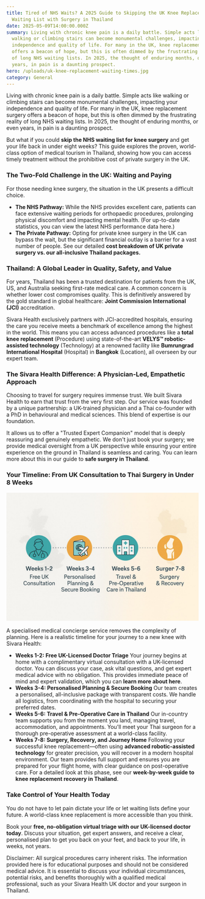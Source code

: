 ```yaml
---
title: Tired of NHS Waits? A 2025 Guide to Skipping the UK Knee Replacement
  Waiting List with Surgery in Thailand
date: 2025-05-09T14:00:00.000Z
summary: Living with chronic knee pain is a daily battle. Simple acts like
  walking or climbing stairs can become monumental challenges, impacting your
  independence and quality of life. For many in the UK, knee replacement surgery
  offers a beacon of hope, but this is often dimmed by the frustrating reality
  of long NHS waiting lists. In 2025, the thought of enduring months, or even
  years, in pain is a daunting prospect.
hero: /uploads/uk-knee-replacement-waiting-times.jpg
category: General
---
```

Living with chronic knee pain is a daily battle. Simple acts like walking or climbing stairs can become monumental challenges, impacting your independence and quality of life. For many in the UK, knee replacement surgery offers a beacon of hope, but this is often dimmed by the frustrating reality of long NHS waiting lists. In 2025, the thought of enduring months, or even years, in pain is a daunting prospect.

But what if you could **skip the NHS waiting list for knee surgery** and get your life back in under eight weeks? This guide explores the proven, world-class option of medical tourism in Thailand, showing how you can access timely treatment without the prohibitive cost of private surgery in the UK.

### **The Two-Fold Challenge in the UK: Waiting and Paying**

For those needing knee surgery, the situation in the UK presents a difficult choice.

* **The NHS Pathway:** While the NHS provides excellent care, patients can face extensive waiting periods for orthopaedic procedures, prolonging physical discomfort and impacting mental health. (For up-to-date statistics, you can view the latest NHS performance data here.)
* **The Private Pathway:** Opting for private knee surgery in the UK can bypass the wait, but the significant financial outlay is a barrier for a vast number of people. See our detailed **cost breakdown of UK private surgery vs. our all-inclusive Thailand packages.**

### **Thailand: A Global Leader in Quality, Safety, and Value**

For years, Thailand has been a trusted destination for patients from the UK, US, and Australia seeking first-rate medical care. A common concern is whether lower cost compromises quality. This is definitively answered by the gold standard in global healthcare: **Joint Commission International (JCI)** accreditation.

Sivara Health exclusively partners with JCI-accredited hospitals, ensuring the care you receive meets a benchmark of excellence among the highest in the world. This means you can access advanced procedures like a **total knee replacement** (Procedure) using state-of-the-art **VELYS™ robotic-assisted technology** (Technology) at a renowned facility like **Bumrungrad International Hospital** (Hospital) in **Bangkok** (Location), all overseen by our expert team.

### **The Sivara Health Difference: A Physician-Led, Empathetic Approach**

Choosing to travel for surgery requires immense trust. We built Sivara Health to earn that trust from the very first step. Our service was founded by a unique partnership: a UK-trained physician and a Thai co-founder with a PhD in behavioural and medical sciences. This blend of expertise is our foundation.

It allows us to offer a "Trusted Expert Companion" model that is deeply reassuring and genuinely empathetic. We don't just book your surgery; we provide medical oversight from a UK perspective while ensuring your entire experience on the ground in Thailand is seamless and caring. You can learn more about this in our guide to **safe surgery in Thailand**.

### **Your Timeline: From UK Consultation to Thai Surgery in Under 8 Weeks**

![sivara health timeline](/uploads/sivara-health-timeline.jpg "sivara health timeline")

A specialised medical concierge service removes the complexity of planning. Here is a realistic timeline for your journey to a new knee with Sivara Health:

* **Weeks 1-2: Free UK-Licensed Doctor Triage** Your journey begins at home with a complimentary virtual consultation with a UK-licensed doctor. You can discuss your case, ask vital questions, and get expert medical advice with no obligation. This provides immediate peace of mind and expert validation, which you can **learn more about here**.
* **Weeks 3-4: Personalised Planning & Secure Booking** Our team creates a personalised, all-inclusive package with transparent costs. We handle all logistics, from coordinating with the hospital to securing your preferred dates.
* **Weeks 5-6: Travel & Pre-Operative Care in Thailand** Our in-country team supports you from the moment you land, managing travel, accommodation, and appointments. You'll meet your Thai surgeon for a thorough pre-operative assessment at a world-class facility.
* **Weeks 7-8: Surgery, Recovery, and Journey Home** Following your successful knee replacement—often using **advanced robotic-assisted technology** for greater precision, you will recover in a modern hospital environment. Our team provides full support and ensures you are prepared for your flight home, with clear guidance on post-operative care. For a detailed look at this phase, see our **week-by-week guide to knee replacement recovery in Thailand**.

### **Take Control of Your Health Today**

You do not have to let pain dictate your life or let waiting lists define your future. A world-class knee replacement is more accessible than you think.

Book your **free, no-obligation virtual triage with our UK-licensed doctor today**. Discuss your situation, get expert answers, and receive a clear, personalised plan to get you back on your feet, and back to your life, in weeks, not years.

Disclaimer: All surgical procedures carry inherent risks. The information provided here is for educational purposes and should not be considered medical advice. It is essential to discuss your individual circumstances, potential risks, and benefits thoroughly with a qualified medical professional, such as your Sivara Health UK doctor and your surgeon in Thailand.
